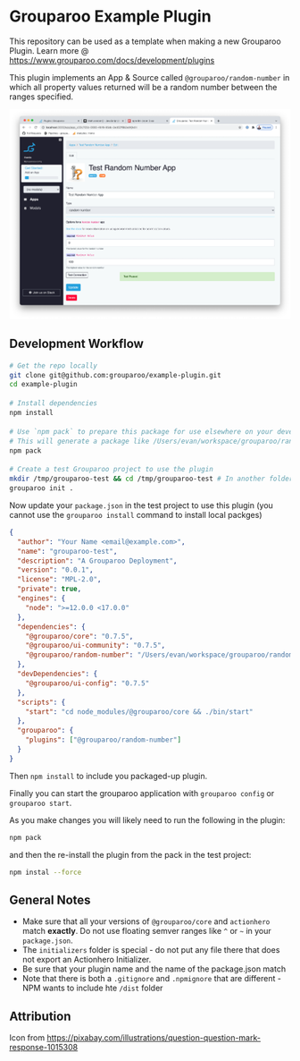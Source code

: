 # Grouparoo Example Plugin

This repository can be used as a template when making a new Grouparoo Plugin. Learn more @ https://www.grouparoo.com/docs/development/plugins

This plugin implements an App & Source called `@grouparoo/random-number` in which all property values returned will be a random number between the ranges specified.

![screenshot](https://raw.githubusercontent.com/grouparoo/example-plugin/main/images/screenshot.png)

## Development Workflow

```bash
# Get the repo locally
git clone git@github.com:grouparoo/example-plugin.git
cd example-plugin

# Install dependencies
npm install

# Use `npm pack` to prepare this package for use elsewhere on your development machine
# This will generate a package like /Users/evan/workspace/grouparoo/random-number/grouparoo-random-number-1.0.0.tgz
npm pack

# Create a test Grouparoo project to use the plugin
mkdir /tmp/grouparoo-test && cd /tmp/grouparoo-test # In another folder
grouparoo init .
```

Now update your `package.json` in the test project to use this plugin (you cannot use the `grouparoo install` command to install local packges)

```json
{
  "author": "Your Name <email@example.com>",
  "name": "grouparoo-test",
  "description": "A Grouparoo Deployment",
  "version": "0.0.1",
  "license": "MPL-2.0",
  "private": true,
  "engines": {
    "node": ">=12.0.0 <17.0.0"
  },
  "dependencies": {
    "@grouparoo/core": "0.7.5",
    "@grouparoo/ui-community": "0.7.5",
    "@grouparoo/random-number": "/Users/evan/workspace/grouparoo/random-number/grouparoo-random-number-1.0.0.tgz"
  },
  "devDependencies": {
    "@grouparoo/ui-config": "0.7.5"
  },
  "scripts": {
    "start": "cd node_modules/@grouparoo/core && ./bin/start"
  },
  "grouparoo": {
    "plugins": ["@grouparoo/random-number"]
  }
}
```

Then `npm install` to include you packaged-up plugin.

Finally you can start the grouparoo application with `grouparoo config` or `grouparoo start`.

As you make changes you will likely need to run the following in the plugin:

```bash
npm pack
```

and then the re-install the plugin from the pack in the test project:

```bash
npm instal --force
```

## General Notes

- Make sure that all your versions of `@grouparoo/core` and `actionhero` match **exactly**. Do not use floating semver ranges like `^` or `~` in your `package.json`.
- The `initializers` folder is special - do not put any file there that does not export an Actionhero Initializer.
- Be sure that your plugin name and the name of the package.json match
- Note that there is both a `.gitignore` and `.npmignore` that are different - NPM wants to include hte `/dist` folder

## Attribution

Icon from https://pixabay.com/illustrations/question-question-mark-response-1015308

